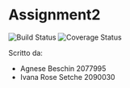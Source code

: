 # Assignment2


![Build Status](https://github.com/ivana216/Assignment2/workflows/Java%20CI%20with%20Maven/badge.svg)
![Coverage Status](https://coveralls.io/repos/github/ivana216/Assignment2/badge.svg?branch=main)

Scritto da:
* Agnese Beschin 2077995
* Ivana Rose Setche 2090030
